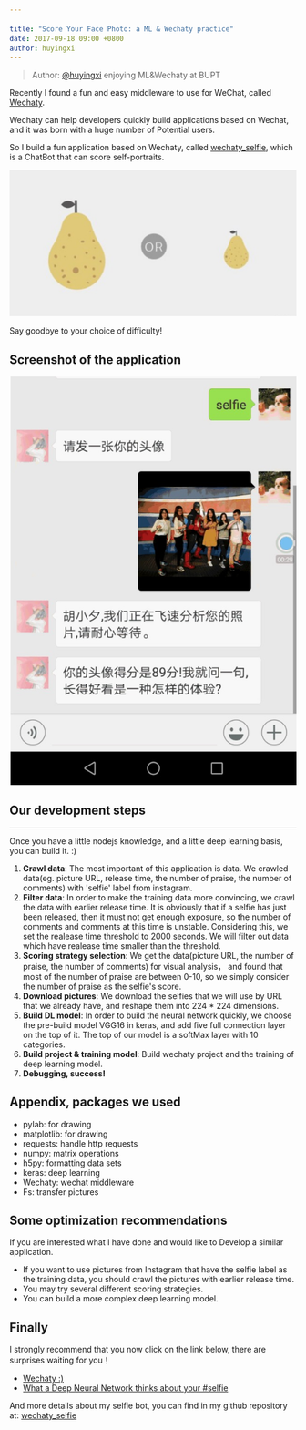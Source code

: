 ```yaml
---

title: "Score Your Face Photo: a ML & Wechaty practice"
date: 2017-09-18 09:00 +0800
author: huyingxi
---
```


> Author: [@huyingxi](https://github.com/huyingxi/wechaty_selfie) enjoying ML&Wechaty at BUPT

Recently I found a fun and easy middleware to use for WeChat, called [Wechaty](https://github.com/Chatie/wechaty).

Wechaty can help developers quickly build applications based on Wechat, and it was born with a huge number of Potential users. 

So I build a fun application based on Wechaty, called [wechaty_selfie](https://github.com/huyingxi/wechaty_selfie), which is a ChatBot that can score self-portraits.

![selfie pear](/download/2017/wechaty_selfie_pear.jpg)

Say goodbye to your choice of difficulty!

<!--more-->

## Screenshot of the application

![selfie demo](/download/2017/wechaty_selfie_demo_screenshoot.jpg)

## Our development steps
-----

Once you have a little nodejs knowledge, and a little deep learning basis, you can build it. :)

1. **Crawl data**: The most important of this application is data. We crawled data(eg. picture URL, release time, the number of praise, the number of comments)  with 'selfie' label from instagram. 
1. **Filter data**: In order to make the training data more convincing, we crawl the data with earlier release time. It is obviously that if a selfie has just been released, then it must not get enough exposure, so the number of comments and comments at this time is unstable. Considering this, we set the realease time threshold to 2000 seconds. We will filter out data which have realease time smaller than the threshold.
1. **Scoring strategy selection**: We get the data(picture URL, the number of praise, the number of comments) for visual analysis， and found that most of the number of praise are between 0-10, so we simply consider the number of praise as the selfie's score.
1. **Download  pictures**: We download the selfies that we will use by URL that we already have, and reshape them into 224 * 224 dimensions.
1. **Build DL model**: In order to build the neural network quickly, we choose the pre-build model VGG16 in keras, and add five full connection layer on the top of it. The top of our model is a softMax layer with 10 categories.
1. **Build project & training model**: Build wechaty project and the training of deep learning model.
1. **Debugging, success!**

## Appendix, packages we used

* pylab: for drawing
* matplotlib: for drawing
* requests: handle http requests
* numpy: matrix operations
* h5py: formatting data sets
* keras: deep learning
* Wechaty: wechat middleware
* Fs: transfer pictures


## Some optimization recommendations

If you are interested what I have done and would like to Develop a similar application.
* If you want to use pictures from Instagram that have the selfie label as the training data, you should crawl the pictures with earlier release time.
* You may try several different scoring strategies.
* You can build a more complex deep learning model.


## Finally

I strongly recommend that you now click on the link below, there are surprises waiting for you！
* [Wechaty :)](https://github.com/Chatie/wechaty)
* [What a Deep Neural Network thinks about your #selfie](https://karpathy.github.io/2015/10/25/selfie/)

And more details about my selfie bot, you can find in my github repository at: [wechaty_selfie](https://github.com/huyingxi/wechaty_selfie)

